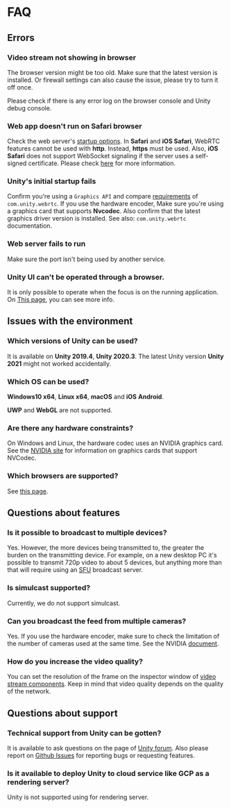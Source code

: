 # FAQ

## Errors

### Video stream not showing in browser

The browser version might be too old. Make sure that the latest version is installed. Or firewall settings can also cause the issue, please try to turn it off once.

Please check if there is any error log on the browser console and Unity debug console.

### Web app doesn't run on Safari browser

Check the web server's [startup options](webapp.md). In **Safari** and **iOS Safari**, WebRTC features cannot be used with **http**. Instead, **https** must be used.
Also, **iOS Safari** does not support WebSocket signaling if the server uses a self-signed certificate. Please check [here](signaling-type.md) for more information.

### Unity's initial startup fails

Confirm you're using a `Graphics API` and compare [requirements](https://docs.unity3d.com/Packages/com.unity.webrtc@latest) of `com.unity.webrtc`.
If you use the hardware encoder, Make sure you're using a graphics card that supports **Nvcodec**. Also confirm that the latest graphics driver version is installed. See also: `com.unity.webrtc` documentation.

### Web server fails to run 

Make sure the port isn't being used by another service. 

### Unity UI can't be operated through a browser.

It is only possible to operate when the focus is on the running application.
On [This page](browser-input.md#using-unity-ui), you can see more info.

## Issues with the environment

### Which versions of Unity can be used?

It is available on **Unity 2019.4**, **Unity 2020.3**. The latest Unity version **Unity 2021** might not worked accidentally.

### Which OS can be used?

**Windows10 x64**, **Linux x64**, **macOS** and **iOS** **Android**. 

**UWP** and **WebGL** are not supported.

### Are there any hardware constraints?

On Windows and Linux, the hardware codec uses an NVIDIA graphics card. See the [NVIDIA site](https://developer.nvidia.com/video-encode-decode-gpu-support-matrix) for information on graphics cards that support NVCodec.

### Which browsers are supported?

See [this page](https://caniuse.com/#search=webrtc).

## Questions about features

### Is it possible to broadcast to multiple devices?

Yes. However, the more devices being transmitted to, the greater the burden on the transmitting device. For example, on a new desktop PC it's possible to transmit 720p video to about 5 devices, but anything more than that will require using an [SFU](https://webrtcglossary.com/sfu/) broadcast server.

### Is simulcast supported?

Currently, we do not support simulcast.

### Can you broadcast the feed from multiple cameras?

Yes. If you use the hardware encoder, make sure to check the limitation of the number of cameras used at the same time. See the NVIDIA [document](https://developer.nvidia.com/video-encode-decode-gpu-support-matrix).

### How do you increase the video quality?

You can set the resolution of the frame on the inspector window of [video stream components](video-streaming.md). Keep in mind that video quality depends on the quality of the network.

## Questions about support

### Technical support from Unity can be gotten?

It is available to ask questions on the page of [Unity forum](https://forum.unity.com/forums/unity-render-streaming.413). Also please report on [Github Issues](https://github.com/Unity-Technologies/UnityRenderStreaming/issues) for reporting bugs or requesting features.

### Is it available to deploy Unity to cloud service like GCP as a rendering server?

Unity is not supported using for rendering server.
